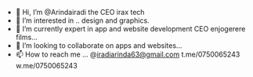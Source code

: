 - 👋 Hi, I’m @Arindairadi the CEO irax tech
- 👀 I’m interested in .. design and graphics.
- 🌱 I’m currently expert in app and website development
CEO enjogerere films...
- 💞️ I’m looking to collaborate on apps and websites...
- 📫 How to reach me ...
@iradiarinda63@gmail.com
t.me/0750065243
w.me/0750065243
<!---
Arindairadi/Arindairadi is a ✨ special ✨ repository because its `README.md` (this file) appears on your GitHub profile.
You can click the Preview link to take a look at your changes.
--->
